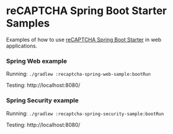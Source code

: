 # reCAPTCHA Spring Boot Starter Samples
Examples of how to use [reCAPTCHA Spring Boot Starter](https://github.com/mkopylec/recaptcha-spring-boot-starter) in web applications.

### Spring Web example
Running: `./gradlew :recaptcha-spring-web-sample:bootRun`

Testing: http://localhost:8080/

### Spring Security example
Running: `./gradlew :recaptcha-spring-security-sample:bootRun`

Testing: http://localhost:8080/
